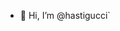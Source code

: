 - 👋 Hi, I’m @hastigucci`

<!---
hastigucci/hastigucci is a ✨ special ✨ repository because its `README.md` (this file) appears on your GitHub profile.
You can click the Preview link to take a look at your changes.
--->
